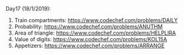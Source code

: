 Day17 (18/1/2019): 
1. Train compartments: https://www.codechef.com/problems/DAILY
2. Probability: https://www.codechef.com/problems/ANUTHM
3. Area of triangle: https://www.codechef.com/problems/HELPLIRA
4. Value of digits: https://www.codechef.com/problems/KOL15A
5. Appetizers: https://www.codechef.com/problems/ARRANGE
